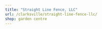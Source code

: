 ```yaml
---
title: "Straight Line Fence, LLC"
url: /clarksville/straight-line-fence-llc/
shop: garden centre
---
```

